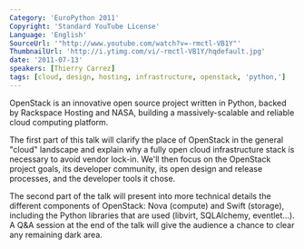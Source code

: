 ```yaml
---
Category: 'EuroPython 2011'
Copyright: 'Standard YouTube License'
Language: 'English'
SourceUrl: '"http://www.youtube.com/watch?v=-rmctl-VB1Y"'
ThumbnailUrl: 'http://i.ytimg.com/vi/-rmctl-VB1Y/hqdefault.jpg'
date: '2011-07-13'
speakers: [Thierry Carrez]
tags: [cloud, design, hosting, infrastructure, openstack, 'python,']
---
```

OpenStack is an innovative open source project written in Python, backed by
Rackspace Hosting and NASA, building a massively-scalable and reliable cloud
computing platform.

The first part of this talk will clarify the place of OpenStack in the general
"cloud" landscape and explain why a fully open cloud infrastructure stack is
necessary to avoid vendor lock-in. We'll then focus on the OpenStack project
goals, its developer community, its open design and release processes, and the
developer tools it chose.

The second part of the talk will present into more technical details the
different components of OpenStack: Nova (compute) and Swift (storage),
including the Python libraries that are used (libvirt, SQLAlchemy, eventlet…).
A Q&A session at the end of the talk will give the audience a chance to clear
any remaining dark area.

